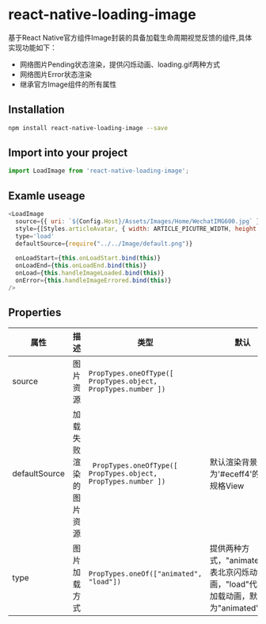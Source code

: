 # react-native-loading-image
基于React Native官方组件Image封装的具备加载生命周期视觉反馈的组件,具体实现功能如下：
* 网络图片Pending状态渲染，提供闪烁动画、loading.gif两种方式
* 网络图片Error状态渲染
* 继承官方Image组件的所有属性

## Installation

```bash
npm install react-native-loading-image --save
```

## Import into your project
```js
import LoadImage from 'react-native-loading-image';
```

## Examle useage

```js
<LoadImage 
  source={{ uri: `${Config.Host}/Assets/Images/Home/WechatIMG600.jpg` }} 
  style={[Styles.articleAvatar, { width: ARTICLE_PICUTRE_WIDTH, height: ARTICLE_PICUTRE_HEIGHT }]} 
  type='load'
  defaultSource={require("../../Image/default.png")}
  
  onLoadStart={this.onLoadStart.bind(this)}
  onLoadEnd={this.onLoadEnd.bind(this)}
  onLoad={this.handleImageLoaded.bind(this)}
  onError={this.handleImageErrored.bind(this)}
/>
```

## Properties
属性  | 描述    | 类型  | 默认    
------ | ------ | ------  | ------
source  | 图片资源 | ``` PropTypes.oneOfType([ PropTypes.object, PropTypes.number ]) ``` | 
defaultSource | 加载失败渲染的图片资源  | ```  PropTypes.oneOfType([ PropTypes.object, PropTypes.number ])  ``` | 默认渲染背景为'#eceff4'的同规格View  
type | 图片加载方式  | ``` PropTypes.oneOf(["animated", "load"]) ```  | 提供两种方式，"animated"代表北京闪烁动画，"load"代表gif加载动画，默认为"animated" 。

